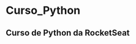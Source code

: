 # Curso_Python

Curso de Python da RocketSeat
---------------------------------------------------------------------
